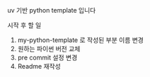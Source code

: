 uv 기반 python template 입니다

시작 후 할 일
1. my-python-template 로 작성된 부분 이름 변경
2. 원하는 파이썬 버전 교체
3. pre commit 설정 변경
4. Readme 재작성
